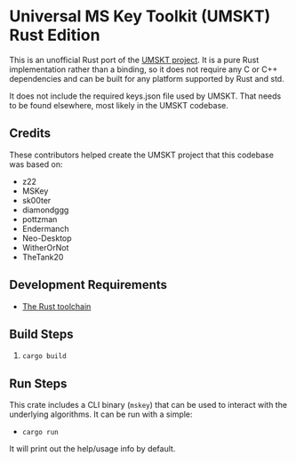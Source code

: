# Universal MS Key Toolkit (UMSKT) Rust Edition

This is an unofficial Rust port of the [UMSKT project](https://github.com/UMSKT/UMSKT/). It is a pure Rust implementation rather than a binding, so it does not require any C or C++ dependencies and can be built for any platform supported by Rust and std.

It does not include the required keys.json file used by UMSKT. That needs to be found elsewhere, most likely in the UMSKT codebase.

## Credits
These contributors helped create the UMSKT project that this codebase was based on:
* z22
* MSKey
* sk00ter
* diamondggg
* pottzman
* Endermanch
* Neo-Desktop
* WitherOrNot
* TheTank20

## Development Requirements
* [The Rust toolchain](https://rustup.rs/)

## Build Steps
1. `cargo build`

## Run Steps
This crate includes a CLI binary (`mskey`) that can be used to interact with the underlying algorithms.
It can be run with a simple:
* `cargo run`

It will print out the help/usage info by default.
